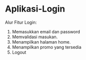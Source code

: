 # Aplikasi-Login

Alur Fitur Login:
1. Memasukkan email dan password
2. Memvalidasi masukan.
3. Menampilkan halaman home.
4. Menampilkan promo yang tersedia
5. Logout
